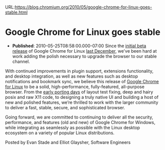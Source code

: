 URL:https://blog.chromium.org/2010/05/google-chrome-for-linux-goes-stable.html
# Google Chrome for Linux goes stable
- **Published**: 2010-05-25T08:58:00.000-07:00
Since the [initial beta release](http://blog.chromium.org/2009/12/google-chrome-for-linux-goes-beta.html) of Google Chrome for Linux [last December](http://googleblog.blogspot.com/2009/12/google-chrome-for-holidays-mac-linux.html), we've been hard at work adding the polish necessary to upgrade the browser to our stable channel.   
  
With continued improvements in plugin support, extensions functionality, and desktop integration, as well as new features such as desktop notifications and bookmark sync, we believe this release of [Google Chrome for Linux](http://www.google.com/chrome?platform=linux) to be a solid, high-performance, fully-featured, all-purpose browser. From the [early porting days](http://www.google.com/chrome/intl/en/w00t.html) of layout test fixing, deep and hairy posix and raw X11 code, to designing a truly native UI and building a host of new and polished features, we’re thrilled to work with the larger community to deliver a fast, stable, secure, and sophisticated browser.   
  
Going forward, we are committed to continuing to deliver all the security, performance, and features (old and new) of Google Chrome for Windows, while integrating as seamlessly as possible with the Linux desktop ecosystem on a variety of popular Linux distributions.  
  
Posted by Evan Stade and Elliot Glaysher, Software Engineers